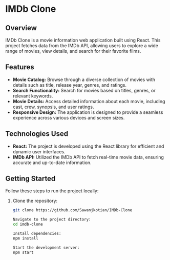 # IMDb Clone

## Overview

IMDb Clone is a movie information web application built using React. This project fetches data from the IMDb API, allowing users to explore a wide range of movies, view details, and search for their favorite films.

## Features

- **Movie Catalog:** Browse through a diverse collection of movies with details such as title, release year, genres, and ratings.
- **Search Functionality:** Search for movies based on titles, genres, or relevant keywords.
- **Movie Details:** Access detailed information about each movie, including cast, crew, synopsis, and user ratings.
- **Responsive Design:** The application is designed to provide a seamless experience across various devices and screen sizes.

## Technologies Used

- **React:** The project is developed using the React library for efficient and dynamic user interfaces.
- **IMDb API:** Utilized the IMDb API to fetch real-time movie data, ensuring accurate and up-to-date information.

## Getting Started

Follow these steps to run the project locally:

1. Clone the repository:
   ```bash
   git clone https://github.com/Sawanjkotian/IMDb-Clone

   Navigate to the project directory:
   cd imdb-clone

   Install dependencies:
   npm install

   Start the development server:
   npm start

   

 
